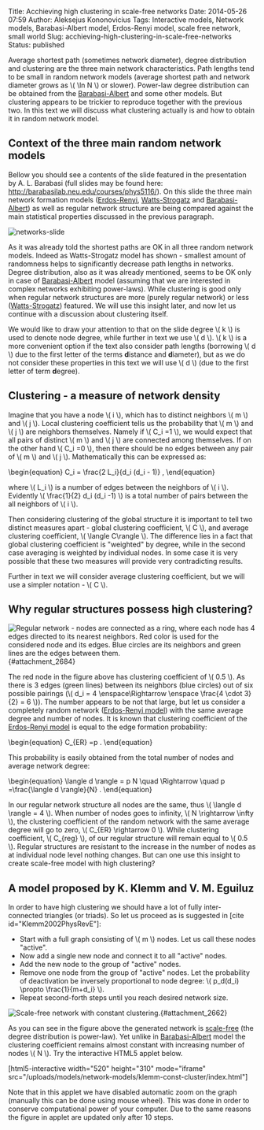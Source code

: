 Title: Acchieving high clustering in scale-free networks
Date: 2014-05-26 07:59
Author: Aleksejus Kononovicius
Tags: Interactive models, Network models, Barabasi-Albert model, Erdos-Renyi model, scale free network, small world
Slug: acchieving-high-clustering-in-scale-free-networks
Status: published

Average
shortest path (sometimes network diameter), degree distribution and
clustering are the three main network characteristics. Path lengths tend
to be small in random network models (average shortest path and network
diameter grows as \\\(  \ln N \\\) or slower). Power-law degree
distribution can be obtained from the
[Barabasi-Albert]({filename}/articles/2013/barabasi-albert-model.md)
and some other models. But clustering appears to be trickier to
reproduce together with the previous two. In this text we will discuss
what clustering actually is and how to obtain it in random network
model.<!--more-->

Context of the three main random network models
-----------------------------------------------

Bellow you should see a contents of the slide featured in the
presentation by A. L. Barabasi (full slides may be found here:
<http://barabasilab.neu.edu/courses/phys5116/>). On this slide the three
main network formation models
([Erdos-Renyi]({filename}/articles/2013/erdos-renyi-model.md),
[Watts-Strogatz]({filename}/articles/2013/watts-strogatz-model.md)
and
[Barabasi-Albert]({filename}/articles/2013/barabasi-albert-model.md))
as well as regular network structure are being compared against the main
statistical properties discussed in the previous paragraph.

![networks-slide]({static}/uploads/2014/constant-clustering-networks-slide.jpg)

As it was already told the shortest paths are OK in all three random
network models. Indeed as Watts-Strogatz model has shown - smallest
amount of randomness helps to significantly decrease path lengths in
networks. Degree distribution, also as it was already mentioned, seems
to be OK only in case of
[Barabasi-Albert]({filename}/articles/2013/barabasi-albert-model.md)
model (assuming that we are interested in complex networks exhibiting
power-laws). While clustering is good only when regular network
structures are more (purely regular network) or less
([Watts-Strogatz]({filename}/articles/2013/watts-strogatz-model.md))
featured. We will use this insight later, and now let us continue with a
discussion about clustering itself.

We would like to draw your attention to that on the slide degree \\\( k \\\) is used to denote node degree, while further in text we use \\\( d \\\). \\\(  k \\\) is a more convenient option if the text also consider
path lengths (borrowing \\\(  d \\\) due to the first letter of the terms
**d**istance and **d**iameter), but as we do not consider these
properties in this text we will use \\\(  d \\\) (due to the first letter
of term **d**egree).

Clustering - a measure of network density
-----------------------------------------

Imagine that you have a node \\\(  i \\\), which has to distinct
neighbors \\\(  m \\\) and \\\(  j \\\). Local clustering coefficient
tells us the probability that \\\(  m \\\) and \\\(  j \\\) are neighbors
themselves. Namely if \\\(  C\_i =1 \\\), we would expect that all pairs
of distinct \\\(  m \\\) and \\\(  j \\\) are connected among themselves.
If on the other hand \\\(  C\_i =0 \\\), then there should be no edges
between any pair of \\\(  m \\\) and \\\(  j \\\). Mathematically this can
be expressed as:

\begin{equation}
 C\_i = \frac{2 L\_i}{d\_i (d\_i - 1)} , 
\end{equation}

where \\\(  L\_i \\\) is a number of edges between the neighbors of
\\\(  i \\\). Evidently \\\(  \frac{1}{2} d\_i (d\_i -1) \\\) is a total
number of pairs between the all neighbors of \\\(  i \\\).

Then considering clustering of the global structure it is important to
tell two distinct measures apart - global clustering coefficient,
\\\(  C \\\), and average clustering coefficient, \\\(  \langle C\rangle \\\). The difference lies in a fact that global clustering
coefficient is "weighted" by degree, while in the second case averaging
is weighted by individual nodes. In some case it is very possible that
these two measures will provide very contradicting results.

Further in text we will consider average clustering coefficient, but we
will use a simpler notation - \\\(  C \\\).

Why regular structures possess high clustering?
-----------------------------------------------

![Regular network - nodes are connected as a ring, where each node has 4
edges directed to its nearest neighbors. Red color is used for the
considered node and its edges. Blue circles are its neighbors and green
lines are the edges between
them.]({static}/uploads/2014/constant-clustering-circle.png "Regular
network - nodes are connected as a ring, where each node has 4 edges
directed to its nearest neighbors. Red color is used for the considered node
and its edges.  Blue circles are its neighbors and green lines are the edges
between them."){#attachment_2684} 

The red node in the figure above has clustering coefficient of \\\( 0.5 \\\). As there is 3 edges (green lines) between its neighbors (blue
circles) out of six possible pairings (\\\(  d\_i = 4 \enspace\Rightarrow \enspace \frac{4 \cdot 3}{2} = 6 \\\)). The number appears
to be not that large, but let us consider a completely random network
([Erdos-Renyi
model]({filename}/articles/2013/erdos-renyi-model.md))
with the same average degree and number of nodes. It is known that
clustering coefficient of the [Erdos-Renyi
model]({filename}/articles/2013/erdos-renyi-model.md)
is equal to the edge formation probability:

\begin{equation}
 C\_{ER} =p . 
\end{equation}

This probability is easily obtained from the total number of nodes and
average network degree:

\begin{equation}
 \langle d \rangle = p N \quad \Rightarrow \quad p =\frac{\langle d \rangle}{N} . 
\end{equation}

In our regular network structure all nodes are the same, thus \\\( \langle d \rangle = 4  \\\). When number of nodes goes to infinity,
\\\(  N \rightarrow \infty \\\), the clustering coefficient of the
random network with the same average degree will go to zero, \\\( C\_{ER} \rightarrow 0 \\\). While clustering coefficient, \\\(  C\_{reg} \\\), of our regular structure will remain equal to \\\(  0.5 \\\). Regular
structures are resistant to the increase in the number of nodes as at
individual node level nothing changes. But can one use this insight to
create scale-free model with high clustering?

A model proposed by K. Klemm and V. M. Eguiluz
----------------------------------------------

In order to have high clustering we should have a lot of fully
inter-connected triangles (or triads). So let us proceed as is suggested
in \[cite id="Klemm2002PhysRevE"\]:

-   Start with a full graph consisting of \\\(  m \\\) nodes. Let us call
    these nodes "active".
-   Now add a single new node and connect it to all "active" nodes.
-   Add the new node to the group of "active" nodes.
-   Remove one node from the group of "active" nodes. Let the
    probability of deactivation be inversely proportional to node
    degree: \\\(  p\_d(d\_i) \propto \frac{1}{m+d\_i} \\\).
-   Repeat second-forth steps until you reach desired network size.

![Scale-free network with constant
clustering.]({static}/uploads/2014/constant-clustering.jpg " Scale-free
network with constant clustering."){#attachment_2662} 

As you can see in the figure above the generated network is
[scale-free](/tag/scale-free-network/) (the
degree distribution is power-law). Yet unlike in
[Barabasi-Albert]({filename}/articles/2013/barabasi-albert-model.md)
model the clustering coefficient remains almost constant with increasing
number of nodes \\\(  N \\\). Try the interactive HTML5 applet below.

[html5-interactive width="520" height="310" mode="iframe"
src="/uploads/models/network-models/klemm-const-cluster/index.html"]

Note that in this applet we have disabled automatic zoom on the graph
(manually this can be done using mouse wheel). This was done in order to
conserve computational power of your computer. Due to the same reasons
the figure in applet are updated only after 10 steps.
